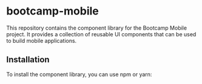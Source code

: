 # bootcamp-mobile

This repository contains the component library for the Bootcamp Mobile project. It provides a collection of reusable UI components that can be used to build mobile applications.

## Installation

To install the component library, you can use npm or yarn:

